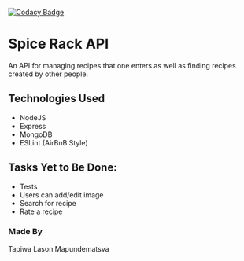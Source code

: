 [![Codacy Badge](https://api.codacy.com/project/badge/Grade/33272cbdec92454bb3a4335e533cabfe)](https://www.codacy.com/app/3V0L/spice-rack-api?utm_source=github.com&amp;utm_medium=referral&amp;utm_content=3V0L/spice-rack-api&amp;utm_campaign=Badge_Grade)

# Spice Rack API
An API for managing recipes that one enters as well as finding recipes created by other people.

## Technologies Used
  - NodeJS
  - Express
  - MongoDB
  - ESLint (AirBnB Style)


## Tasks Yet to Be Done:
  - Tests
  - Users can add/edit image
  - Search for recipe
  - Rate a recipe

### Made By
Tapiwa Lason Mapundematsva
